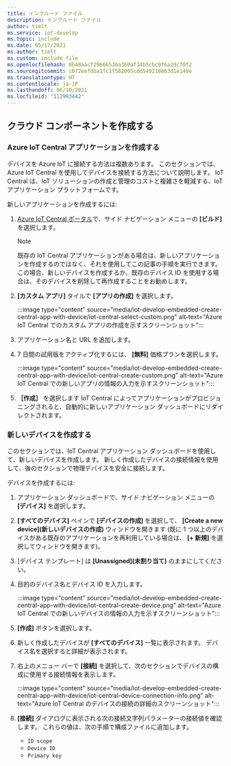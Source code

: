 ```yaml
---
title: インクルード ファイル
description: インクルード ファイル
author: timlt
ms.service: iot-develop
ms.topic: include
ms.date: 05/17/2021
ms.author: timlt
ms.custom: include file
ms.openlocfilehash: 8b48aacf29666536a360af34b5cbc0f6a2dcf0f2
ms.sourcegitcommit: c072eefdba1fc1f582005cdd549218863d1e149e
ms.translationtype: HT
ms.contentlocale: ja-JP
ms.lasthandoff: 06/10/2021
ms.locfileid: "111993442"
---
```

## <a name="create-the-cloud-components"></a>クラウド コンポーネントを作成する

### <a name="create-the-iot-central-application"></a>Azure IoT Central アプリケーションを作成する

デバイスを Azure IoT に接続する方法は複数あります。 このセクションでは、Azure IoT Central を使用してデバイスを接続する方法について説明します。 IoT Central は、IoT ソリューションの作成と管理のコストと複雑さを軽減する、IoT アプリケーション プラットフォームです。

新しいアプリケーションを作成するには:
1. [Azure IoT Central ポータル](https://apps.azureiotcentral.com/)で、サイド ナビゲーション メニューの **[ビルド]** を選択します。

    > [!NOTE]
    > 既存の IoT Central アプリケーションがある場合は、新しいアプリケーションを作成するのではなく、それを使用してこの記事の手順を実行できます。 この場合、新しいデバイスを作成するか、既存のデバイス ID を使用する場合は、そのデバイスを削除して再作成することをお勧めします。

1. **[カスタム アプリ]** タイルで **[アプリの作成]** を選択します。

    :::image type="content" source="media/iot-develop-embedded-create-central-app-with-device/iot-central-select-custom.png" alt-text="Azure IoT Central でのカスタム アプリの作成を示すスクリーンショット":::

1. アプリケーション名と URL を追加します。
1. 7 日間の試用版をアクティブ化するには、 **[無料]** 価格プランを選択します。

    :::image type="content" source="media/iot-develop-embedded-create-central-app-with-device/iot-central-create-custom.png" alt-text="Azure IoT Central での新しいアプリの情報の入力を示すスクリーンショット":::

1. **［作成］** を選択します IoT Central によってアプリケーションがプロビジョニングされると、自動的に新しいアプリケーション ダッシュボードにリダイレクトされます。


### <a name="create-a-new-device"></a>新しいデバイスを作成する

このセクションでは、IoT Central アプリケーション ダッシュボードを使用して、新しいデバイスを作成します。 新しく作成したデバイスの接続情報を使用して、後のセクションで物理デバイスを安全に接続します。

デバイスを作成するには:
1. アプリケーション ダッシュボードで、サイド ナビゲーション メニューの **[デバイス]** を選択します。
1. **[すべてのデバイス]** ペインで **[デバイスの作成]** を選択して、 **[Create a new device]\(新しいデバイスの作成\)** ウィンドウを開きます (既に 1 つ以上のデバイスがある既存のアプリケーションを再利用している場合は、 **[+ 新規]** を選択してウィンドウを開きます)。
1. [デバイス テンプレート] は **[Unassigned]\(未割り当て\)** のままにしてください。
1. 目的のデバイス名とデバイス ID を入力します。

    :::image type="content" source="media/iot-develop-embedded-create-central-app-with-device/iot-central-create-device.png" alt-text="Azure IoT Central での新しいデバイスの情報の入力を示すスクリーンショット":::

1. **[作成]** ボタンを選択します。
1. 新しく作成したデバイスが **[すべてのデバイス]** 一覧に表示されます。  デバイス名を選択すると詳細が表示されます。
1. 右上のメニュー バーで **[接続]** を選択して、次のセクションでデバイスの構成に使用する接続情報を表示します。

    :::image type="content" source="media/iot-develop-embedded-create-central-app-with-device/iot-central-device-connection-info.png" alt-text="Azure IoT Central のデバイスの接続の詳細のスクリーンショット":::

1. **[接続]** ダイアログに表示される次の接続文字列パラメーターの接続値を確認します。 これらの値は、次の手順で構成ファイルに追加します。

    * `ID scope`
    * `Device ID`
    * `Primary key`